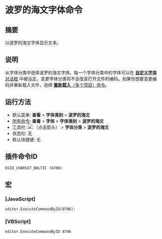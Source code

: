 # 波罗的海文字体命令

## 摘要

以波罗的海文字体显示文本。

## 说明

从字体分类中选择波罗的海文字体。每一个字体分类中的字体可以在 [**自定义字体** 对话框](../../dlg/properties/font/index) 中被设定。变更字体分类将不会改变打开文件的编码。如果你想要变更编码并重新载入文件，选择 [**重新载入**（多个项目）命令](../file/file_reload_defined)。

## 运行方法

- 默认菜单: **查看** \> **字体类别** \> **波罗的海文**
- [所有命令](../tools/all_commands): **查看** \> **字体** >
**字体类别** \> **波罗的海文**
- 工具栏: ![](../../images/fontpopup..png)
（点击箭头） \> **字体分类** \> **波罗的海文**
- 状态栏: 无
- 默认快捷键: 无

## 插件命令ID

```
EEID_CHARSET_BALTIC (8706)
```

## 宏

### \[JavaScript\]

```
editor.ExecuteCommandByID(8706);
```

### \[VBScript\]

```
editor.ExecuteCommandByID 8706
```
